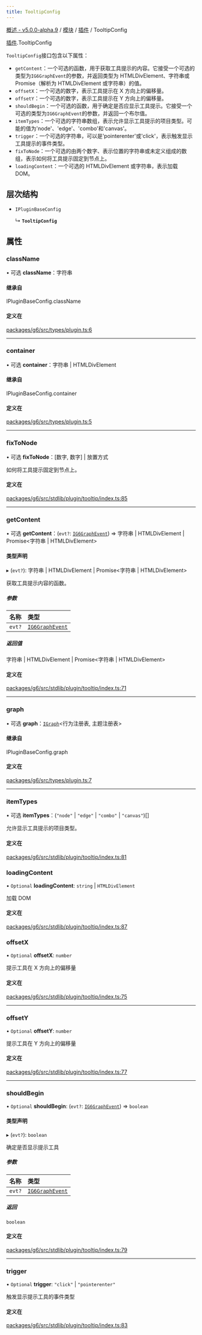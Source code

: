 ```yaml
---
title: TooltipConfig
---
```


[概述 - v5.0.0-alpha.9](../../README.zh.md) / [模块](../../modules.zh.md) / [插件](../../modules/plugins.zh.md) / TooltipConfig

[插件](../../modules/plugins.zh.md).TooltipConfig

`TooltipConfig`接口包含以下属性：

- `getContent`：一个可选的函数，用于获取工具提示的内容。它接受一个可选的类型为`IG6GraphEvent`的参数，并返回类型为 HTMLDivElement、字符串或 Promise（解析为 HTMLDivElement 或字符串）的值。
- `offsetX`：一个可选的数字，表示工具提示在 X 方向上的偏移量。
- `offsetY`：一个可选的数字，表示工具提示在 Y 方向上的偏移量。
- `shouldBegin`：一个可选的函数，用于确定是否应显示工具提示。它接受一个可选的类型为`IG6GraphEvent`的参数，并返回一个布尔值。
- `itemTypes`：一个可选的字符串数组，表示允许显示工具提示的项目类型。可能的值为'node'、'edge'、'combo'和'canvas'。
- `trigger`：一个可选的字符串，可以是'pointerenter'或'click'，表示触发显示工具提示的事件类型。
- `fixToNode`：一个可选的由两个数字、表示位置的字符串或未定义组成的数组，表示如何将工具提示固定到节点上。
- `loadingContent`：一个可选的 HTMLDivElement 或字符串，表示加载 DOM。

## 层次结构

- `IPluginBaseConfig`

  ↳ **`TooltipConfig`**

## 属性

### className

• 可选 **className**：字符串

#### 继承自

IPluginBaseConfig.className

#### 定义在

[packages/g6/src/types/plugin.ts:6](https://github.com/antvis/G6/blob/a69acd5592/packages/g6/src/types/plugin.ts#L6)

---

### container

• 可选 **container**：字符串 | HTMLDivElement

#### 继承自

IPluginBaseConfig.container

#### 定义在

[packages/g6/src/types/plugin.ts:5](https://github.com/antvis/G6/blob/a69acd5592/packages/g6/src/types/plugin.ts#L5)

---

### fixToNode

• 可选 **fixToNode**：[数字, 数字] | 放置方式

如何将工具提示固定到节点上。

#### 定义在

[packages/g6/src/stdlib/plugin/tooltip/index.ts:85](https://github.com/antvis/G6/blob/a69acd5592/packages/g6/src/stdlib/plugin/tooltip/index.ts#L85)

---

### getContent

• 可选 **getContent**：(`evt?`: [`IG6GraphEvent`](../behaviors/IG6GraphEvent.zh.md)) => 字符串 | HTMLDivElement | Promise<字符串 | HTMLDivElement>

#### 类型声明

▸ (`evt?`): 字符串 | HTMLDivElement | Promise<字符串 | HTMLDivElement>

获取工具提示内容的函数。

##### 参数

| 名称   | 类型                                                |
| :----- | :-------------------------------------------------- |
| `evt?` | [`IG6GraphEvent`](../behaviors/IG6GraphEvent.zh.md) |

##### 返回值

字符串 | HTMLDivElement | Promise<字符串 | HTMLDivElement>

#### 定义在

[packages/g6/src/stdlib/plugin/tooltip/index.ts:71](https://github.com/antvis/G6/blob/a69acd5592/packages/g6/src/stdlib/plugin/tooltip/index.ts#L71)

---

### graph

• 可选 **graph**：[`IGraph`](../graph/IGraph.zh.md)<行为注册表, 主题注册表\>

#### 继承自

IPluginBaseConfig.graph

#### 定义在

[packages/g6/src/types/plugin.ts:7](https://github.com/antvis/G6/blob/a69acd5592/packages/g6/src/types/plugin.ts#L7)

---

### itemTypes

• 可选 **itemTypes**：(`"node"` | `"edge"` | `"combo"` | `"canvas"`)[]

允许显示工具提示的项目类型。

#### 定义在

[packages/g6/src/stdlib/plugin/tooltip/index.ts:81](https://github.com/antvis/G6/blob/a69acd5592/packages/g6/src/stdlib/plugin/tooltip/index.ts#L81)

### loadingContent

• `Optional` **loadingContent**: `string` \| `HTMLDivElement`

加载 DOM

#### 定义在

[packages/g6/src/stdlib/plugin/tooltip/index.ts:87](https://github.com/antvis/G6/blob/a69acd5592/packages/g6/src/stdlib/plugin/tooltip/index.ts#L87)

### offsetX

• `Optional` **offsetX**: `number`

提示工具在 X 方向上的偏移量

#### 定义在

[packages/g6/src/stdlib/plugin/tooltip/index.ts:75](https://github.com/antvis/G6/blob/a69acd5592/packages/g6/src/stdlib/plugin/tooltip/index.ts#L75)

---

### offsetY

• `Optional` **offsetY**: `number`

提示工具在 Y 方向上的偏移量

#### 定义在

[packages/g6/src/stdlib/plugin/tooltip/index.ts:77](https://github.com/antvis/G6/blob/a69acd5592/packages/g6/src/stdlib/plugin/tooltip/index.ts#L77)

---

### shouldBegin

• `Optional` **shouldBegin**: (`evt?`: [`IG6GraphEvent`](../behaviors/IG6GraphEvent.zh.md)) => `boolean`

#### 类型声明

▸ (`evt?`): `boolean`

确定是否显示提示工具

##### 参数

| 名称   | 类型                                                |
| :----- | :-------------------------------------------------- |
| `evt?` | [`IG6GraphEvent`](../behaviors/IG6GraphEvent.zh.md) |

##### 返回

`boolean`

#### 定义在

[packages/g6/src/stdlib/plugin/tooltip/index.ts:79](https://github.com/antvis/G6/blob/a69acd5592/packages/g6/src/stdlib/plugin/tooltip/index.ts#L79)

---

### trigger

• `Optional` **trigger**: `"click"` \| `"pointerenter"`

触发显示提示工具的事件类型

#### 定义在

[packages/g6/src/stdlib/plugin/tooltip/index.ts:83](https://github.com/antvis/G6/blob/a69acd5592/packages/g6/src/stdlib/plugin/tooltip/index.ts#L83)
